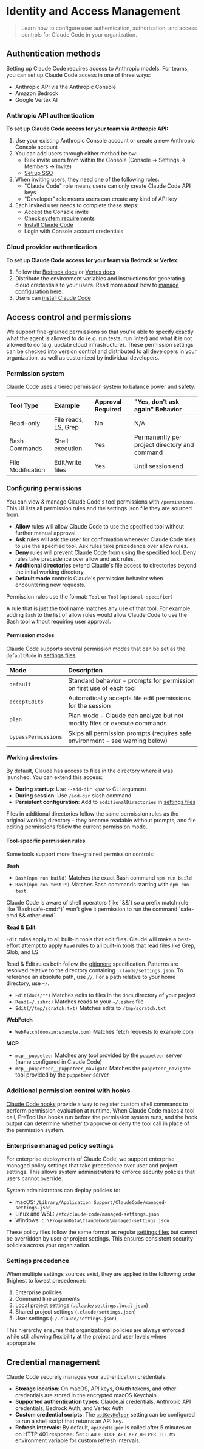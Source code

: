 # Identity and Access Management

> Learn how to configure user authentication, authorization, and access controls for Claude Code in your organization.

## Authentication methods

Setting up Claude Code requires access to Anthropic models. For teams, you can set up Claude Code access in one of three ways:

* Anthropic API via the Anthropic Console
* Amazon Bedrock
* Google Vertex AI

### Anthropic API authentication

**To set up Claude Code access for your team via Anthropic API:**

1. Use your existing Anthropic Console account or create a new Anthropic Console account
2. You can add users through either method below:
   * Bulk invite users from within the Console (Console -> Settings -> Members -> Invite)
   * [Set up SSO](https://support.anthropic.com/en/articles/10280258-setting-up-single-sign-on-on-the-api-console)
3. When inviting users, they need one of the following roles:
   * "Claude Code" role means users can only create Claude Code API keys
   * "Developer" role means users can create any kind of API key
4. Each invited user needs to complete these steps:
   * Accept the Console invite
   * [Check system requirements](/en/docs/claude-code/setup#system-requirements)
   * [Install Claude Code](/en/docs/claude-code/setup#installation)
   * Login with Console account credentials

### Cloud provider authentication

**To set up Claude Code access for your team via Bedrock or Vertex:**

1. Follow the [Bedrock docs](/en/docs/claude-code/amazon-bedrock) or [Vertex docs](/en/docs/claude-code/google-vertex-ai)
2. Distribute the environment variables and instructions for generating cloud credentials to your users. Read more about how to [manage configuration here](/en/docs/claude-code/settings).
3. Users can [install Claude Code](/en/docs/claude-code/setup#installation)

## Access control and permissions

We support fine-grained permissions so that you're able to specify exactly what the agent is allowed to do (e.g. run tests, run linter) and what it is not allowed to do (e.g. update cloud infrastructure). These permission settings can be checked into version control and distributed to all developers in your organization, as well as customized by individual developers.

### Permission system

Claude Code uses a tiered permission system to balance power and safety:

| Tool Type         | Example              | Approval Required | "Yes, don't ask again" Behavior               |
| :---------------- | :------------------- | :---------------- | :-------------------------------------------- |
| Read-only         | File reads, LS, Grep | No                | N/A                                           |
| Bash Commands     | Shell execution      | Yes               | Permanently per project directory and command |
| File Modification | Edit/write files     | Yes               | Until session end                             |

### Configuring permissions

You can view & manage Claude Code's tool permissions with `/permissions`. This UI lists all permission rules and the settings.json file they are sourced from.

* **Allow** rules will allow Claude Code to use the specified tool without further manual approval.
* **Ask** rules will ask the user for confirmation whenever Claude Code tries to use the specified tool. Ask rules take precedence over allow rules.
* **Deny** rules will prevent Claude Code from using the specified tool. Deny rules take precedence over allow and ask rules.
* **Additional directories** extend Claude's file access to directories beyond the initial working directory.
* **Default mode** controls Claude's permission behavior when encountering new requests.

Permission rules use the format: `Tool` or `Tool(optional-specifier)`

A rule that is just the tool name matches any use of that tool. For example, adding `Bash` to the list of allow rules would allow Claude Code to use the Bash tool without requiring user approval.

#### Permission modes

Claude Code supports several permission modes that can be set as the `defaultMode` in [settings files](/en/docs/claude-code/settings#settings-files):

| Mode                | Description                                                                  |
| :------------------ | :--------------------------------------------------------------------------- |
| `default`           | Standard behavior - prompts for permission on first use of each tool         |
| `acceptEdits`       | Automatically accepts file edit permissions for the session                  |
| `plan`              | Plan mode - Claude can analyze but not modify files or execute commands      |
| `bypassPermissions` | Skips all permission prompts (requires safe environment - see warning below) |

#### Working directories

By default, Claude has access to files in the directory where it was launched. You can extend this access:

* **During startup**: Use `--add-dir <path>` CLI argument
* **During session**: Use `/add-dir` slash command
* **Persistent configuration**: Add to `additionalDirectories` in [settings files](/en/docs/claude-code/settings#settings-files)

Files in additional directories follow the same permission rules as the original working directory - they become readable without prompts, and file editing permissions follow the current permission mode.

#### Tool-specific permission rules

Some tools support more fine-grained permission controls:

**Bash**

* `Bash(npm run build)` Matches the exact Bash command `npm run build`
* `Bash(npm run test:*)` Matches Bash commands starting with `npm run test`.

<Tip>
  Claude Code is aware of shell operators (like `&&`) so a prefix match rule like `Bash(safe-cmd:*)` won't give it permission to run the command `safe-cmd && other-cmd`
</Tip>

**Read & Edit**

`Edit` rules apply to all built-in tools that edit files. Claude will make a best-effort attempt to apply `Read` rules to all built-in tools that read files like Grep, Glob, and LS.

Read & Edit rules both follow the [gitignore](https://git-scm.com/docs/gitignore) specification. Patterns are resolved relative to the directory containing `.claude/settings.json`. To reference an absolute path, use `//`. For a path relative to your home directory, use `~/`.

* `Edit(docs/**)` Matches edits to files in the `docs` directory of your project
* `Read(~/.zshrc)` Matches reads to your `~/.zshrc` file
* `Edit(//tmp/scratch.txt)` Matches edits to `/tmp/scratch.txt`

**WebFetch**

* `WebFetch(domain:example.com)` Matches fetch requests to example.com

**MCP**

* `mcp__puppeteer` Matches any tool provided by the `puppeteer` server (name configured in Claude Code)
* `mcp__puppeteer__puppeteer_navigate` Matches the `puppeteer_navigate` tool provided by the `puppeteer` server

### Additional permission control with hooks

[Claude Code hooks](/en/docs/claude-code/hooks-guide) provide a way to register custom shell commands to perform permission evaluation at runtime. When Claude Code makes a tool call, PreToolUse hooks run before the permission system runs, and the hook output can determine whether to approve or deny the tool call in place of the permission system.

### Enterprise managed policy settings

For enterprise deployments of Claude Code, we support enterprise managed policy settings that take precedence over user and project settings. This allows system administrators to enforce security policies that users cannot override.

System administrators can deploy policies to:

* macOS: `/Library/Application Support/ClaudeCode/managed-settings.json`
* Linux and WSL: `/etc/claude-code/managed-settings.json`
* Windows: `C:\ProgramData\ClaudeCode\managed-settings.json`

These policy files follow the same format as regular [settings files](/en/docs/claude-code/settings#settings-files) but cannot be overridden by user or project settings. This ensures consistent security policies across your organization.

### Settings precedence

When multiple settings sources exist, they are applied in the following order (highest to lowest precedence):

1. Enterprise policies
2. Command line arguments
3. Local project settings (`.claude/settings.local.json`)
4. Shared project settings (`.claude/settings.json`)
5. User settings (`~/.claude/settings.json`)

This hierarchy ensures that organizational policies are always enforced while still allowing flexibility at the project and user levels where appropriate.

## Credential management

Claude Code securely manages your authentication credentials:

* **Storage location**: On macOS, API keys, OAuth tokens, and other credentials are stored in the encrypted macOS Keychain.
* **Supported authentication types**: Claude.ai credentials, Anthropic API credentials, Bedrock Auth, and Vertex Auth.
* **Custom credential scripts**: The [`apiKeyHelper`](/en/docs/claude-code/settings#available-settings) setting can be configured to run a shell script that returns an API key.
* **Refresh intervals**: By default, `apiKeyHelper` is called after 5 minutes or on HTTP 401 response. Set `CLAUDE_CODE_API_KEY_HELPER_TTL_MS` environment variable for custom refresh intervals.
